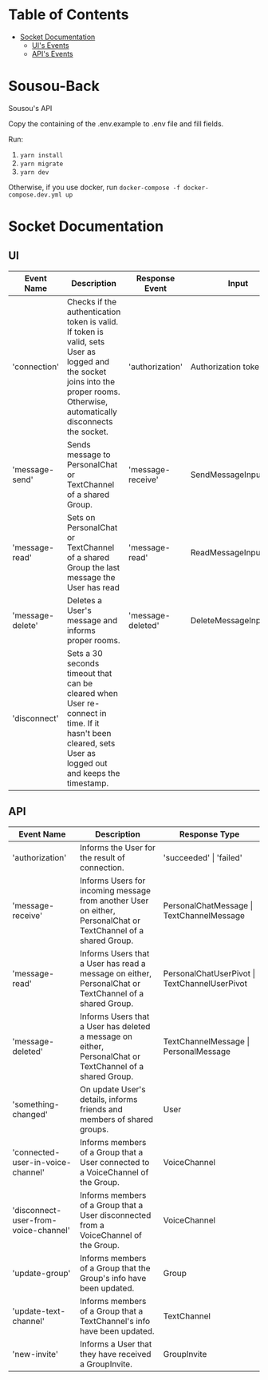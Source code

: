 
Table of Contents
=================
* [Socket Documentation](#socket-documentation)
  * [UI's Events](#socket-documentation-ui-events)
  * [API's Events](#socket-documentation-api-events)

# Sousou-Back
Sousou's API

Copy the containing of the .env.example to .env file and fill fields.

Run:
1. `yarn install`
2. `yarn migrate`
2. `yarn dev`

Otherwise, if you use docker, run `docker-compose -f docker-compose.dev.yml up`

<a name="socket-documentation"></a>
# Socket Documentation

<a name="socket-documentation-ui-events"></a>
## UI
| Event Name     | Description                    | Response Event | Input |
| ----------- | ------------------------------ | -------- | -------- |
| 'connection'  | Checks if the authentication token is valid. If token is valid, sets User as logged and the socket joins into the proper rooms. Otherwise, automatically disconnects the socket. |'authorization'| Authorization token |
| 'message-send'| Sends message to PersonalChat or TextChannel of a shared Group.   | 'message-receive'| SendMessageInputData |
| 'message-read'| Sets on PersonalChat or TextChannel of a shared Group the last message the User has read | 'message-read'| ReadMessageInputData |
| 'message-delete'| Deletes a User's message and informs proper rooms. | 'message-deleted'| DeleteMessageInputData |
| 'disconnect'| Sets a 30 seconds timeout that can be cleared when User re-connect in time. If it hasn't been cleared, sets User as logged out and keeps the timestamp. |  | |

<a name="socket-documentation-api-events"></a>
## API
| Event Name     | Description                    | Response Type |
| ----------- | ------------------------------ | -------- |
| 'authorization' | Informs the User for the result of connection. | 'succeeded' \| 'failed' |
| 'message-receive' | Informs Users for incoming message from another User on either, PersonalChat or TextChannel of a shared Group. | PersonalChatMessage \| TextChannelMessage |
| 'message-read' | Informs Users that a User has read a message on either, PersonalChat or TextChannel of a shared Group. | PersonalChatUserPivot \| TextChannelUserPivot |
| 'message-deleted' | Informs Users that a User has deleted a message on either, PersonalChat or TextChannel of a shared Group. | TextChannelMessage \| PersonalMessage |
| 'something-changed' | On update User's details, informs friends and members of shared groups.  | User |
| 'connected-user-in-voice-channel' | Informs members of a Group that a User connected to a VoiceChannel of the Group. | VoiceChannel |
| 'disconnect-user-from-voice-channel' | Informs members of a Group that a User disconnected from a VoiceChannel of the Group. | VoiceChannel |
| 'update-group' | Informs members of a Group that the Group's info have been updated. | Group |
| 'update-text-channel' | Informs members of a Group that a TextChannel's info have been updated. | TextChannel |
| 'new-invite' | Informs a User that they have received a GroupInvite. | GroupInvite |
